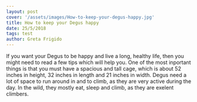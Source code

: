 ```yaml
---
layout: post
cover: '/assets/images/How-to-keep-your-degus-happy.jpg'
title: How to keep your Degus happy
date: 25/5/2018
tags: test
author: Greta Frigido
---
```


If you want your Degus to be happy and live a long, healthy life,
then you might need to read a few tips which will help you.
One of the most inportant things is that you must have a spacious and tall cage,
which is about 52 inches in height, 32 inches in length and 21 inches in width.
Degus need a lot of space to run around in and to climb, as they are very active
during the day. In the wild, they mostly eat, sleep and climb, as they are
exelent climbers.
